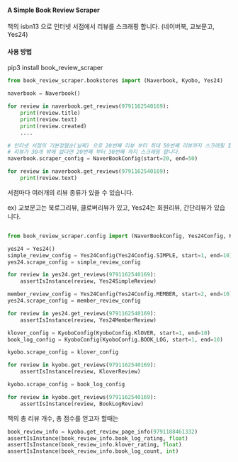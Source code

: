 #### A Simple Book Review Scraper

책의 isbn13 으로 인터넷 서점에서 리뷰를 스크래핑 합니다. (네이버북, 교보문고, Yes24)

#### 사용 방법

pip3 install book_review_scraper

```python
from book_review_scraper.bookstores import (Naverbook, Kyobo, Yes24)

naverbook = Naverbook()

for review in naverbook.get_reviews(9791162540169):
    print(review.title)
    print(review.text)
    print(review.created)
    ....

# 인터넷 서점의 기본정렬순(날짜) 으로 20번째 리뷰 부터 최대 50번째 리뷰까지 스크래핑 합니다.
# 리뷰가 30개 밖에 없다면 20번째 부터 30번째 까지 스크래핑 합니다.
naverbook.scraper_config = NaverBookConfig(start=20, end=50)

for review in naverbook.get_reviews(9791162540169):
    print(review.text)
```

서점마다 여러개의 리뷰 종류가 있을 수 있습니다.

ex) 교보문고는 북로그리뷰, 클로버리뷰가 있고, Yes24는 회원리뷰, 간단리뷰가 있습니다.

```python

from book_review_scraper.config import (NaverBookConfig, Yes24Config, KyoboConfig)

yes24 = Yes24()
simple_review_config = Yes24Config(Yes24Config.SIMPLE, start=1, end=10)
yes24.scrape_config = simple_review_config

for review in yes24.get_reviews(9791162540169):
    assertIsInstance(review, Yes24SimpleReview)

member_review_config = Yes24Config(Yes24Config.MEMBER, start=2, end=10)
yes24.scrape_config = member_review_config

for review in yes24.get_reviews(9791162540169):
    assertIsInstance(review, Yes24MemberReview)

klover_config = KyoboConfig(KyoboConfig.KlOVER, start=1, end=10)
book_log_config = KyoboConfig(KyoboConfig.BOOK_LOG, start=1, end=10)

kyobo.scrape_config = klover_config

for review in kyobo.get_reviews(9791162540169):
    assertIsInstance(review, KloverReview)

kyobo.scrape_config = book_log_config

for review in kyobo.get_reviews(9791162540169):
    assertIsInstance(review, BookLogReview)
```

책의 총 리뷰 개수, 총 점수를 얻고자 할때는

```python
book_review_info = kyobo.get_review_page_info(9791188461332)
assertIsInstance(book_review_info.book_log_rating, float)
assertIsInstance(book_review_info.klover_rating, float)
assertIsInstance(book_review_info.book_log_count, int)
```
